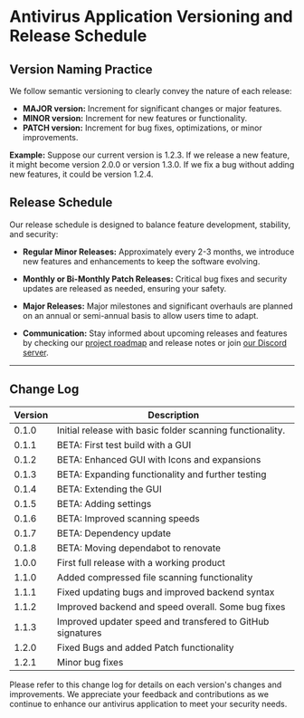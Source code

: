 # Antivirus Application Versioning and Release Schedule

## Version Naming Practice

We follow semantic versioning to clearly convey the nature of each release:

- **MAJOR version:** Increment for significant changes or major features.
- **MINOR version:** Increment for new features or functionality.
- **PATCH version:** Increment for bug fixes, optimizations, or minor improvements.

**Example:** Suppose our current version is 1.2.3. If we release a new feature, it might become version 2.0.0 or version 1.3.0. If we fix a bug without adding new features, it could be version 1.2.4.

## Release Schedule

Our release schedule is designed to balance feature development, stability, and security:

- **Regular Minor Releases:** Approximately every 2-3 months, we introduce new features and enhancements to keep the software evolving.

- **Monthly or Bi-Monthly Patch Releases:** Critical bug fixes and security updates are released as needed, ensuring your safety.

- **Major Releases:** Major milestones and significant overhauls are planned on an annual or semi-annual basis to allow users time to adapt.

- **Communication:** Stay informed about upcoming releases and features by checking our [project roadmap](https://github.com/orgs/Raspirus/projects/3) and release notes or join [our Discord server](https://discord.gg/Vx7fW9PA8B).

---

## Change Log

| Version | Description                                                |
|---------|------------------------------------------------------------|
| 0.1.0   | Initial release with basic folder scanning functionality.  |
| 0.1.1   | BETA: First test build with a GUI                          |
| 0.1.2   | BETA: Enhanced GUI with Icons and expansions               |
| 0.1.3   | BETA: Expanding functionality and further testing          |
| 0.1.4   | BETA: Extending the GUI                                    |
| 0.1.5   | BETA: Adding settings                                      |
| 0.1.6   | BETA: Improved scanning speeds                             |
| 0.1.7   | BETA: Dependency update                                    |
| 0.1.8   | BETA: Moving dependabot to renovate                        |
| 1.0.0   | First full release with a working product                  |
| 1.1.0   | Added compressed file scanning functionality               |
| 1.1.1   | Fixed updating bugs and improved backend syntax            |
| 1.1.2   | Improved backend and speed overall. Some bug fixes         |
| 1.1.3   | Improved updater speed and transfered to GitHub signatures |
| 1.2.0   | Fixed Bugs and added Patch functionality                   |
| 1.2.1   | Minor bug fixes                                            |


Please refer to this change log for details on each version's changes and improvements. We appreciate your feedback and contributions as we continue to enhance our antivirus application to meet your security needs.
